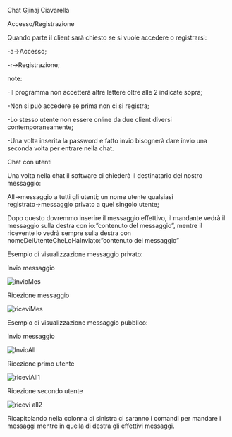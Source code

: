 Chat Gjinaj Ciavarella 

Accesso/Registrazione


Quando parte il client sarà chiesto se si vuole accedere o registrarsi:


-a→Accesso;

-r→Registrazione;


note:

-Il programma non accetterà altre lettere oltre alle 2 indicate sopra;

-Non si può accedere se prima non ci si registra;

-Lo stesso utente non essere online da due client diversi contemporaneamente;


-Una volta inserita la password e fatto invio bisognerà dare invio una seconda volta per entrare nella chat.


  Chat con utenti
	
Una volta nella chat il software ci chiederà il destinatario del nostro messaggio:

All→messaggio a tutti gli utenti;
un nome utente qualsiasi registrato→messaggio privato a quel singolo utente;

Dopo questo dovremmo inserire il messaggio effettivo, il mandante vedrà il messaggio sulla destra con io:”contenuto del messaggio”, mentre il ricevente lo vedrà sempre sulla destra con nomeDelUtenteCheLoHaInviato:”contenuto del messaggio”



Esempio di visualizzazione messaggio privato:

Invio messaggio




![invioMes](https://user-images.githubusercontent.com/98747325/208304895-a4e8f109-86be-41cc-a743-0eb8f822e831.PNG)




Ricezione messaggio


![riceviMes](https://user-images.githubusercontent.com/98747325/208304938-5131db6c-c7e2-4272-8df8-f78002d819bb.PNG)


Esempio di visualizzazione messaggio pubblico:

Invio messaggio



![InvioAll](https://user-images.githubusercontent.com/98747325/208304943-89145066-e102-47fb-90b8-982cbaf275cb.PNG)






Ricezione primo utente



![riceviAll1](https://user-images.githubusercontent.com/98747325/208304946-7c3a4956-dfca-48df-8112-7beddabe2b0a.PNG)




Ricezione secondo utente



![ricevi all2](https://user-images.githubusercontent.com/98747325/208304951-7ebd425c-8348-4baa-a372-ffb0e5549ff9.PNG)







Ricapitolando nella colonna di sinistra ci saranno i comandi per mandare i messaggi mentre in quella di destra gli effettivi messaggi.
